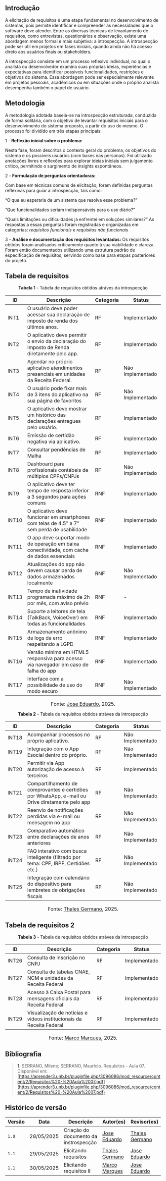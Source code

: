 ## Introdução 

A elicitação de requisitos é uma etapa fundamental no desenvolvimento de sistemas, pois permite identificar e compreender as necessidades que o software deve atender. Entre as diversas técnicas de levantamento de requisitos, como entrevistas, questionários e observação, existe uma abordagem menos formal e mais subjetiva: a introspecção. A introspecção pode ser útil em projetos em fases iniciais, quando ainda não há acesso direto aos usuários finais ou stakeholders.

A introspecção consiste em um processo reflexivo individual, no qual o analista ou desenvolvedor examina suas próprias ideias, experiências e expectativas para identificar possíveis funcionalidades, restrições e objetivos do sistema. Essa abordagem pode ser especialmente relevante em projetos pessoais, acadêmicos ou em situações onde o próprio analista desempenha também o papel de usuário.


## Metodologia 

A metodologia adotada baseia-se na introspecção estruturada, conduzida de forma solitária, com o objetivo de levantar requisitos iniciais para o desenvolvimento do sistema proposto, a partir do uso do mesmo. O processo foi dividido em três etapas principais:

1 -  **Reflexão inicial sobre o problema:**

Nesta fase, foram descritos o contexto geral do problema, os objetivos do sistema e os possíveis usuários (com bases nas personas). Foi utilizado anotações livres e reflexões para explorar ideias iniciais sem julgamento crítico, permitindo o surgimento de insights espontâneos.

2 - **Formulação de perguntas orientadoras:**

Com base em técnicas comuns de elicitação, foram definidas perguntas reflexivas para guiar a introspecção, tais como:

“O que eu esperaria de um sistema que resolva esse problema?”

“Que funcionalidades seriam indispensáveis para o uso diário?”

“Quais limitações ou dificuldades já enfrentei em soluções similares?”
As respostas a essas perguntas foram registradas e organizadas em categorias: *requisitos funcionais* e *requisitos não funcionais*

3 - **Análise e documentação dos requisitos levantados:**
Os requisitos obtidos foram analisados criticamente quanto à sua viabilidade e clareza. Foram então documentados utilizando uma estrutura padrão de especificação de requisitos, servindo como base para etapas posteriores do projeto.

## Tabela de requisitos 

<p style="text-align: center"><b>Tabela 1</b> - Tabela de requisitos obtidos atráves da introspecção </p>

| ID    | Descrição                                                            | Categoria |Status |
| ----- | -----------------------------------------------------------------------| --------- |--------- |
| INT1  | O usuário deve poder acessar sua declaração de imposto de renda dos últimos anos.| RF        |Implementado|
| INT2  | O aplicativo deve permitir o envio da declaração do Imposto de Renda diretamente pelo app.| RF        |Implementado|
| INT3  | Agendar no próprio aplicativo atendimentos presenciais em unidades da Receita Federal.| RF        |Não Implementado|
| INT4  | O usuário pode fixar mais de 3 itens do aplicativo na sua página de favoritos| RF        |Não Implementado|
| INT5  | O aplicativo deve mostrar um histórico das declarações entregues pelo usuário.| RF        |Implementado|
| INT6  | Emissão de certidão negativa via aplicativo.  | RF        |Implementado|
| INT7  | Consultar pendências de Malha| RF        |Implementado|
| INT8  | Dashboard para profissionais contábeis de múltiplos CPFs/CNPJs | RF        |Não Implementado|
| INT9  | O aplicativo deve ter tempo de resposta inferior a 3 segundos para ações comuns| RNF        |Implementado|
| INT10  | O aplicativo deve funcionar em smartphones com telas de 4.5" a 7" sem perda de usabilidade| RNF        |Implementado|
| INT11 | O app deve suportar modo de operação em baixa conectividade, com cache de dados essenciais| RNF        |Implementado|
| INT12 | Atualizações do app não devem causar perda de dados armazenados localmente | RNF        |Não Implementado|
| INT13 | Tempo de inatividade programada máximo de 2h por mês, com aviso prévio | RNF        | - |
| INT14 | Suporte a leitores de tela (TalkBack, VoiceOver) em todas as funcionalidades | RNF        | Implementado |
| INT15 | Armazenamento anônimo de logs de erro respeitando a LGPD | RNF        | Implementado |
| INT16 | Versão mínima em HTML5 responsiva para acesso via navegador em caso de falha do app | RNF        | Implementado |
| INT17 | Interface com a possibilidade de uso do modo escuro      | RNF        | Não Implementado |


<font size="3"><p style="text-align: center">Fonte: [Jose Eduardo](https://github.com/jevprado), 2025.</p></font>


<p style="text-align: center"><b>Tabela 2</b> - Tabela de requisitos obtidos atráves da introspecção </p>

| ID    | Descrição                                                            | Categoria |Status |
| ----- | -----------------------------------------------------------------------| --------- |--------- |
| INT18  | Acompanhar processos no próprio aplicativo.| RF        |Não Implementado|
| INT19  |Integração com o App Esocial dentro do próprio.| RF        |Não Implementado|
| INT20 | Permitir via App autorização de acesso à terceiros    | RF        | Implementado |
| INT21 | Compartilhamento de comprovantes e certidões por WhatsApp, e-mail ou Drive diretamente pelo app | RF        | Não Implementado |
| INT22 | Reenvio de notificações perdidas via e-mail ou mensagem no app  | RF        | Não Implementado |
| INT23 | Comparativo automático entre declarações de anos anteriores                                     | RF        | Não Implementado |
| INT24 | FAQ interativo com busca inteligente (filtrado por tema: CPF, IRPF, Certidões etc.)             | RF        | Não Implementado |
| INT25 | Integração com calendário do dispositivo para lembretes de obrigações fiscais   | RF        | Não Implementado |

<font size="3"><p style="text-align: center">Fonte: [Thales Germano](https://github.com/thalesgvl), 2025.</p></font>


## Tabela de requisitos 2

<p style="text-align: center"><b>Tabela 3</b> - Tabela de requisitos obtidos atráves da introspecção </p>

| ID   | Descrição                                                           | Categoria | Status       |
| ---- | ------------------------------------------------------------------- | --------- | ------------ |
| INT26| Consulta de inscrição no CNPJ                                       | RF        | Implementado |     
|INT27 | Consulta de tabelas CNAE, NCM e unidades da Receita Federal         | RF        | Implementado |    
| INT28 | Acesso à Caixa Postal para mensagens oficiais da Receita Federal    | RF        | Implementado |   
| INT29 | Visualização de notícias e vídeos institucionais da Receita Federal | RF        | Implementado | 

<font size="3"><p style="text-align: center">Fonte: [Marco Marques](https://github.com/marcomarquesdc), 2025.</p></font>

## Bibliografia
> <a>1.</a> SERRANO, Milene; SERRANO, Maurício. Requisitos - Aula 07. Disponível em: [https://aprender3.unb.br/pluginfile.php/3096086/mod_resource/content/2/Requisitos%20-%20Aula%2007.pdf](https://aprender3.unb.br/pluginfile.php/3096086/mod_resource/content/2/Requisitos%20-%20Aula%2007.pdf)
>


## Histórico de versão
Versão |   Data  | Descrição | Autor(es) | Revisor(es)
------ | ---- | ------ | ---------- | ----------
`1.0` | 28/05/2025 | Criação do documento da instrospecção | [Jose Eduardo](https://github.com/jevprado) | [Thales Germano](https://github.com/thalesgvl) |
`1.1` | 29/05/2025 | Elicitando requisitos | [Thales Germano](https://github.com/thalesgvl) | [Jose Eduardo](https://github.com/jevprado)|
`1.1` | 30/05/2025 | Elicitando requisitos II | [Marco Marques](https://github.com/marcomarquesdc) | [Jose Eduardo](https://github.com/jevprado)|